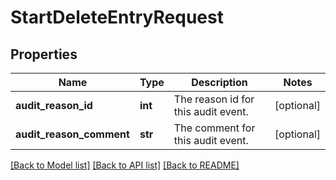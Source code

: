 # StartDeleteEntryRequest

## Properties
Name | Type | Description | Notes
------------ | ------------- | ------------- | -------------
**audit_reason_id** | **int** | The reason id for this audit event. | [optional] 
**audit_reason_comment** | **str** | The comment for this audit event. | [optional] 

[[Back to Model list]](../README.md#documentation-for-models) [[Back to API list]](../README.md#documentation-for-api-endpoints) [[Back to README]](../README.md)

